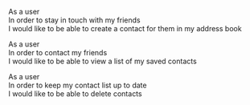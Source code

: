 As a user  
In order to stay in touch with my friends  
I would like to be able to create a contact for them in my address book

As a user  
In order to contact my friends  
I would like to be able to view a list of my saved contacts  

As a user  
In order to keep my contact list up to date  
I would like to be able to delete contacts
